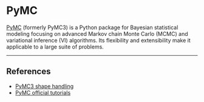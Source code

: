 # PyMC
[PyMC](https://github.com/pymc-devs/pymc) (formerly PyMC3) is a Python package for Bayesian statistical modeling focusing on advanced Markov chain Monte Carlo (MCMC) and variational inference (VI) algorithms. Its flexibility and extensibility make it applicable to a large suite of problems.
***

## References
- [PyMC3 shape handling](https://lucianopaz.github.io/2019/08/19/pymc3-shape-handling/)
- [PyMC official tutorials](https://www.pymc.io/projects/examples/en/latest/gallery.html)